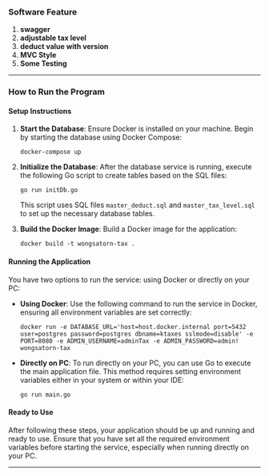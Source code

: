 ### Software Feature

1. **swagger**
2. **adjustable tax level**
3. **deduct value with version**
4. **MVC Style**
5. **Some Testing**

---

### How to Run the Program

#### Setup Instructions

1. **Start the Database**:
   Ensure Docker is installed on your machine. Begin by starting the database using Docker Compose:
   ```
   docker-compose up
   ```

2. **Initialize the Database**:
   After the database service is running, execute the following Go script to create tables based on the SQL files:
   ```
   go run initDb.go
   ```
   This script uses SQL files `master_deduct.sql` and `master_tax_level.sql` to set up the necessary database tables.

3. **Build the Docker Image**:
   Build a Docker image for the application:
   ```
   docker build -t wongsatorn-tax .
   ```

#### Running the Application

You have two options to run the service: using Docker or directly on your PC:

- **Using Docker**:
  Use the following command to run the service in Docker, ensuring all environment variables are set correctly:
  ```
  docker run -e DATABASE_URL='host=host.docker.internal port=5432 user=postgres password=postgres dbname=ktaxes sslmode=disable' -e PORT=8080 -e ADMIN_USERNAME=adminTax -e ADMIN_PASSWORD=admin! wongsatorn-tax
  ```

- **Directly on PC**:
  To run directly on your PC, you can use Go to execute the main application file. This method requires setting
  environment variables either in your system or within your IDE:
  ```
  go run main.go
  ```

#### Ready to Use

After following these steps, your application should be up and running and ready to use. Ensure that you have set all
the required environment variables before starting the service, especially when running directly on your PC.

---